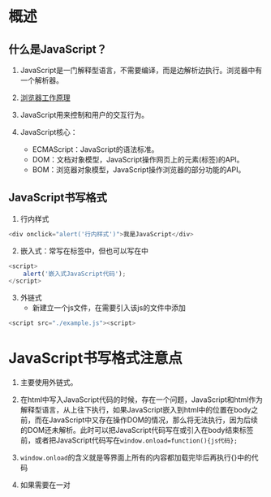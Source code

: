 # 概述

## 什么是JavaScript？

1. JavaScript是一门解释型语言，不需要编译，而是边解析边执行。浏览器中有一个解析器。

2. [浏览器工作原理](https://www.html5rocks.com/en/tutorials/internals/howbrowserswork)

3. JavaScript用来控制和用户的交互行为。

4. JavaScript核心：
    - ECMAScript：JavaScript的语法标准。
    - DOM：文档对象模型，JavaScript操作网页上的元素(标签)的API。
    - BOM：浏览器对象模型，JavaScript操作浏览器的部分功能的API。
    
## JavaScript书写格式

1. 行内样式
```javascript
<div onclick="alert('行内样式')">我是JavaScript</div>
```

2. 嵌入式：常写在<head>标签中，但也可以写在<body>中
```javascript
<script>
    alert('嵌入式JavaScript代码');
</script>
```

3. 外链式
    - 新建立一个js文件，在需要引入该js的文件中添加
```javascript
<script src="./example.js"><script>
```
    
# JavaScript书写格式注意点

1. 主要使用外链式。

2. 在html中写入JavaScript代码的时候，存在一个问题，JavaScript和html作为解释型语言，从上往下执行，如果JavaScript嵌入到html中的位置在body之前，而在JavaScript中又存在操作DOM的情况，那么将无法执行，因为后续的DOM还未解析。此时可以把JavaScript代码写在或引入在body结束标签前，或者把JavaScript代码写在`window.onload=function(){js代码};`

3. `window.onload`的含义就是等界面上所有的内容都加载完毕后再执行{}中的代码

4. 如果需要在一对<script>标签中编写JavaScript代码，那么就不能同时通过<script>标签再导入其它的JavaScript文件，否则书写的JavaScript代码无效。
```javascript
<script src="./example.js">
    alert('外面通过src引入了JavaScript代码，这里的代码无效');
</script>
```

# 注意点

1. JavaScript严格区分大小写。

2. JavaScript语句以英文状态下的分号结束。